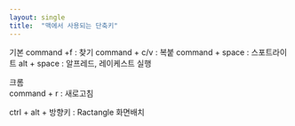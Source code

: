 ```yaml
---
layout: single
title:  "맥에서 사용되는 단축키"
---
```


기본
command +f : 찾기
command + c/v : 복붙
command + space : 스포트라이트
alt + space : 알프레드, 레이케스트 실행

크롬  
command + r : 새로고침

ctrl + alt + 방향키 : Ractangle 화면배치
